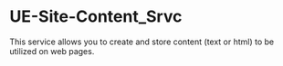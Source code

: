 # UE-Site-Content_Srvc
This service allows you to create and store content (text or html) to be utilized on web pages.
